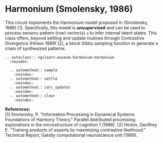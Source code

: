 # Harmonium (Smolensky, 1986)

This circuit implements the Harmonium model proposed in (Smolensky, 1986) [1].
Specifically, this model is **unsupervised** and can be used to process sensory
pattern (row) vector(s) `x` to infer internal latent states. This class offers,
beyond settling and update routines through Contrastive Divergence (Hinton 1999) [2], 
a block Gibbs sampling function to generate a chain of synthesized patterns.

```{eval-rst}
.. autoclass:: ngclearn.museum.harmonium.Harmonium
  :noindex:

  .. automethod:: sample
    :noindex:
  .. automethod:: settle
    :noindex:
  .. automethod:: calc_updates
    :noindex:
  .. automethod:: clear
    :noindex:
```

**References:** <br>
[1] Smolensky, P. "Information Processing in Dynamical Systems: Foundations of
Harmony Theory." Parallel distributed processing: explorations in the
microstructure of cognition 1 (1986).
[2] Hinton, Geoffrey E. "Training products of experts by maximizing contrastive
likelihood." Technical Report, Gatsby computational neuroscience unit (1999).
